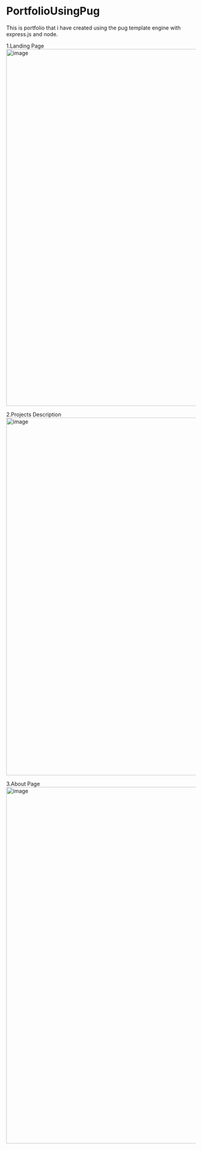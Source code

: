 # PortfolioUsingPug
This is portfolio that i have created using the pug template engine with express.js and node.

1.Landing Page
<img width="948" alt="image" src="https://user-images.githubusercontent.com/19513772/221490215-5448c351-31e3-461b-b3fb-6504b9231565.png">

2.Projects Description
<img width="950" alt="image" src="https://user-images.githubusercontent.com/19513772/221490459-1937421c-43e1-4c2c-90a1-75465a9ec9fd.png">

3.About Page
<img width="947" alt="image" src="https://user-images.githubusercontent.com/19513772/221490521-9a389490-c4b4-4398-ad58-47d2e52cd1e9.png">
